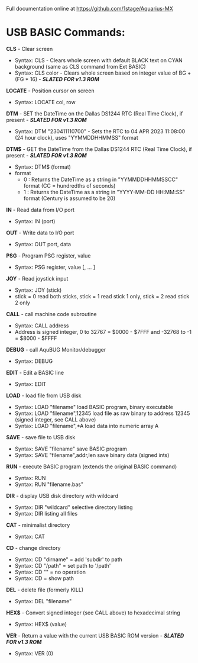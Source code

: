 Full documentation online at https://github.com/1stage/Aquarius-MX

# USB BASIC Commands: #

**CLS**    - Clear screen 
 - Syntax: CLS <no arguments> - Clears whole screen with default BLACK text on CYAN background (same as CLS command from Ext BASIC)
 - Syntax: CLS color - Clears whole screen based on integer value of BG + (FG * 16) - ***SLATED FOR v1.3 ROM***

**LOCATE** - Position cursor on screen
 - Syntax: LOCATE col, row

**DTM** - SET the DateTime on the Dallas DS1244 RTC (Real Time Clock), if present - ***SLATED FOR v1.3 ROM***
 - Syntax: DTM "230411110700" - Sets the RTC to 04 APR 2023 11:08:00 (24 hour clock), uses "YYMMDDHHMMSS" format

**DTM$** - GET the DateTime from the Dallas DS1244 RTC (Real Time Clock), if present - ***SLATED FOR v1.3 ROM***
 - Syntax: DTM$ (format)
 - format
   - 0 : Returns the DateTime as a string in "YYMMDDHHMMSSCC" format (CC = hundredths of seconds)
   - 1 : Returns the DateTime as a string in "YYYY-MM-DD HH:MM:SS" format (Century is assumed to be 20)

**IN**    - Read data from I/O port
 - Syntax: IN (port)

**OUT**    - Write data to I/O port
 - Syntax: OUT port, data

**PSG**    - Program PSG register, value
 - Syntax: PSG register, value [, ... ]

**JOY**    - Read joystick input
 - Syntax: JOY (stick)
 - stick = 0 read both sticks, stick = 1 read stick 1 only, stick = 2 read stick 2 only

**CALL**   - call machine code subroutine
 - Syntax: CALL address
 - Address is signed integer,  0 to 32767  = $0000 - $7FFF and -32768 to -1 = $8000 - $FFFF

**DEBUG**  - call AquBUG Monitor/debugger
 - Syntax: DEBUG <no arguments>

**EDIT**   - Edit a BASIC line
 - Syntax: EDIT <line number>

**LOAD**   - load file from USB disk
 - Syntax: LOAD "filename"        load BASIC program, binary executable
 - Syntax: LOAD "filename",12345  load file as raw binary to address 12345 (signed integer, see CALL above)
 - Syntax: LOAD "filename",*A     load data into numeric array A

**SAVE**   - save file to USB disk
 - Syntax: SAVE "filename"             save BASIC program
 - Syntax: SAVE "filename",addr,len    save binary data (signed ints)

**RUN** - execute BASIC program (extends the original BASIC command)
 - Syntax: RUN
 - Syntax: RUN "filename.bas"
	
**DIR**    - display USB disk directory with wildcard
 - Syntax: DIR "wildcard"   selective directory listing
 - Syntax: DIR              listing all files

**CAT**    - minimalist directory
 - Syntax: CAT <no arguments>

**CD**     - change directory
 - Syntax: CD "dirname"  = add 'subdir' to path
 - Syntax: CD "/path"    = set path to '/path'
 - Syntax: CD ""         = no operation
 - Syntax: CD            = show path

**DEL**    - delete file (formerly KILL)
 - Syntax: DEL "filename"
	
**HEX$**   - Convert signed integer (see CALL above) to hexadecimal string
 - Syntax: HEX$ (value)

**VER**    - Return a value with the current USB BASIC ROM version - ***SLATED FOR v1.3 ROM***
 - Syntax: VER (0) 
